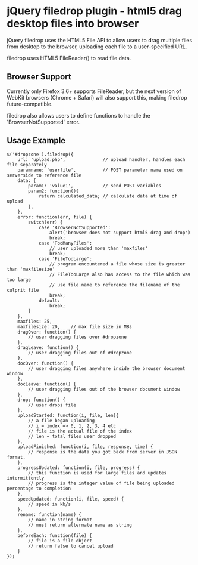 jQuery filedrop plugin - html5 drag desktop files into browser
==============================
jQuery filedrop uses the HTML5 File API to allow users 
to drag multiple files from desktop to the browser, uploading 
each file to a user-specified URL.

filedrop uses HTML5 FileReader() to read file data.

Browser Support
---------------
Currently only Firefox 3.6+ supports FileReader, 
but the next version of WebKit browsers (Chrome + Safari) will also support this,
making filedrop future-compatible.

filedrop also allows users to define functions to handle the 'BrowserNotSupported' error.

Usage Example
---------------

	$('#dropzone').filedrop({
		url: 'upload.php',				// upload handler, handles each file separately
		paramname: 'userfile',			// POST parameter name used on serverside to reference file
		data: { 
			param1: 'value1', 			// send POST variables
			param2: function(){
				return calculated_data; // calculate data at time of upload
			},
		},
		error: function(err, file) {
			switch(err) {
				case 'BrowserNotSupported':
					alert('browser does not support html5 drag and drop')
					break;
				case 'TooManyFiles':
					// user uploaded more than 'maxfiles'
					break;
				case 'FileTooLarge':
					// program encountered a file whose size is greater than 'maxfilesize'
					// FileTooLarge also has access to the file which was too large
					// use file.name to reference the filename of the culprit file
					break;
				default:
					break;
			}
		},
		maxfiles: 25,
		maxfilesize: 20, 	// max file size in MBs
		dragOver: function() {
			// user dragging files over #dropzone
		},
		dragLeave: function() {
			// user dragging files out of #dropzone
		},
		docOver: function() {
			// user dragging files anywhere inside the browser document window
		},
		docLeave: function() {
			// user dragging files out of the browser document window
		},
		drop: function() {
			// user drops file
		},
		uploadStarted: function(i, file, len){
			// a file began uploading
			// i = index => 0, 1, 2, 3, 4 etc
			// file is the actual file of the index
			// len = total files user dropped
		},
		uploadFinished: function(i, file, response, time) {
			// response is the data you got back from server in JSON format.
		},
		progressUpdated: function(i, file, progress) {
			// this function is used for large files and updates intermittently
			// progress is the integer value of file being uploaded percentage to completion
		},
		speedUpdated: function(i, file, speed) {
			// speed in kb/s
		},
		rename: function(name) {
			// name in string format
			// must return alternate name as string
		},
		beforeEach: function(file) {
			// file is a file object
			// return false to cancel upload
		}
	});